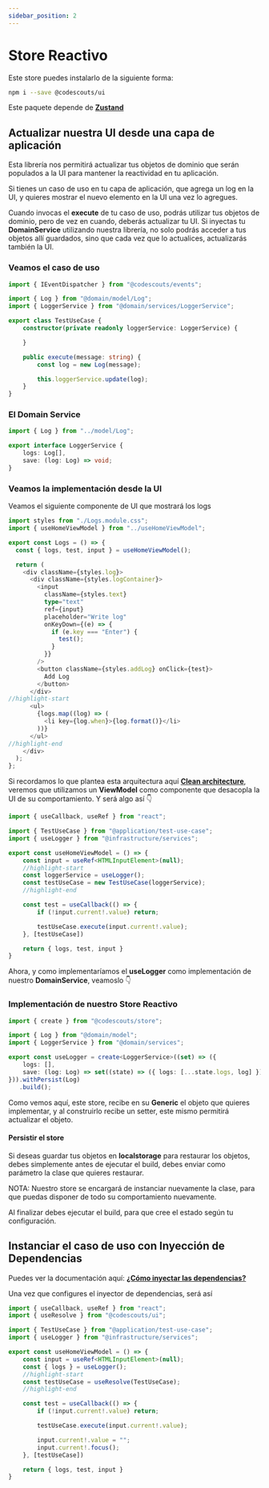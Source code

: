 ```yaml
---
sidebar_position: 2
---
```


# Store Reactivo

Este store puedes instalarlo de la siguiente forma:

```bash
npm i --save @codescouts/ui
```

Este paquete depende de [**Zustand**](https://github.com/pmndrs/zustand)

## Actualizar nuestra UI desde una capa de aplicación

Esta librería nos permitirá actualizar tus objetos de dominio que serán populados a la UI para mantener la reactividad en tu aplicación.

Si tienes un caso de uso en tu capa de aplicación, que agrega un log en la UI, y quieres mostrar el nuevo elemento en la UI una vez lo agregues.

Cuando invocas el **execute** de tu caso de uso, podrás utilizar tus objetos de dominio, pero de vez en cuando, deberás actualizar tu UI.
Si inyectas tu **DomainService** utilizando nuestra librería, no solo podrás acceder a tus objetos allí guardados, sino que cada vez que lo actualices, actualizarás también la UI.

### Veamos el caso de uso

```ts
import { IEventDispatcher } from "@codescouts/events";

import { Log } from "@domain/model/Log";
import { LoggerService } from "@domain/services/LoggerService";

export class TestUseCase {
    constructor(private readonly loggerService: LoggerService) {

    }

    public execute(message: string) {
        const log = new Log(message);

        this.loggerService.update(log);
    }
}
```

### El Domain Service

```ts
import { Log } from "../model/Log";

export interface LoggerService {
    logs: Log[],
    save: (log: Log) => void;
}
```

### Veamos la implementación desde la UI

Veamos el siguiente componente de UI que mostrará los logs

```ts
import styles from "./Logs.module.css";
import { useHomeViewModel } from "../useHomeViewModel";

export const Logs = () => {
  const { logs, test, input } = useHomeViewModel();

  return (
    <div className={styles.log}>
      <div className={styles.logContainer}>
        <input
          className={styles.text}
          type="text"
          ref={input}
          placeholder="Write log"
          onKeyDown={(e) => {
            if (e.key === "Enter") {
              test();
            }
          }}
        />
        <button className={styles.addLog} onClick={test}>
          Add Log
        </button>
      </div>
//highlight-start
      <ul>
        {logs.map((log) => (
          <li key={log.when}>{log.format()}</li>
        ))}
      </ul>
//highlight-end
    </div>
  );
};

```

Si recordamos lo que plantea esta arquitectura aquí [**Clean architecture**](./clean-architecture), veremos que utilizamos un **ViewModel** como componente que desacopla la UI de su comportamiento. Y será algo así 👇

```ts
import { useCallback, useRef } from "react";

import { TestUseCase } from "@application/test-use-case";
import { useLogger } from "@infrastructure/services";

export const useHomeViewModel = () => {
    const input = useRef<HTMLInputElement>(null);
    //highlight-start
    const loggerService = useLogger();
    const testUseCase = new TestUseCase(loggerService);
    //highlight-end

    const test = useCallback(() => {
        if (!input.current!.value) return;

        testUseCase.execute(input.current!.value);
    }, [testUseCase])

    return { logs, test, input }
}
```

Ahora, y como implementaríamos el **useLogger** como implementación de nuestro **DomainService**, veamoslo 👇

### Implementación de nuestro Store Reactivo

```ts
import { create } from "@codescouts/store";

import { Log } from "@domain/model";
import { LoggerService } from "@domain/services";

export const useLogger = create<LoggerService>((set) => ({
    logs: [],
    save: (log: Log) => set((state) => ({ logs: [...state.logs, log] }))
})).withPersist(Log)
   .build();
```

Como vemos aquí, este store, recibe en su **Generic** el objeto que quieres implementar, y al construirlo recibe un setter, este mismo permitirá actualizar el objeto.

#### Persistir el store

Si deseas guardar tus objetos en **localstorage** para restaurar los objetos, debes simplemente antes de ejecutar el build, debes enviar como parámetro la clase que quieres restaurar.

NOTA: Nuestro store se encargará de instanciar nuevamente la clase, para que puedas disponer de todo su comportamiento nuevamente.

Al finalizar debes ejecutar el build, para que cree el estado según tu configuración.

## Instanciar el caso de uso con Inyección de Dependencias

Puedes ver la documentación aquí: [**¿Cómo inyectar las dependencias?**](./dependency-injection)

Una vez que configures el inyector de dependencias, será así

```ts
import { useCallback, useRef } from "react";
import { useResolve } from "@codescouts/ui";

import { TestUseCase } from "@application/test-use-case";
import { useLogger } from "@infrastructure/services";

export const useHomeViewModel = () => {
    const input = useRef<HTMLInputElement>(null);
    const { logs } = useLogger();
    //highlight-start
    const testUseCase = useResolve(TestUseCase);
    //highlight-end

    const test = useCallback(() => {
        if (!input.current!.value) return;

        testUseCase.execute(input.current!.value);

        input.current!.value = "";
        input.current!.focus();
    }, [testUseCase])

    return { logs, test, input }
}
```

